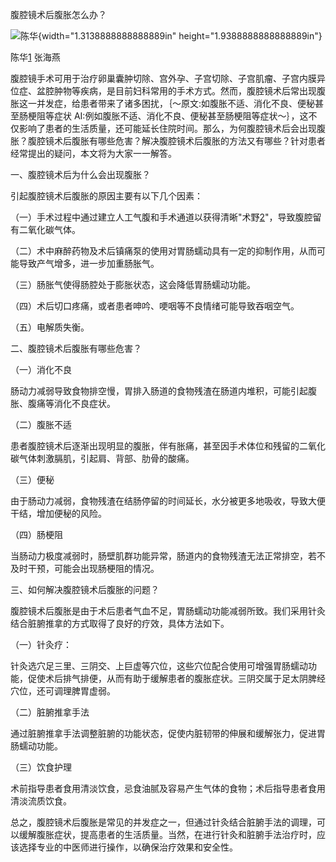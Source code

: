 腹腔镜术后腹胀怎么办？

![陈华](C:/Users/6seve/OneDrive/CodeLib/AiReview/hide_file/中间文件/（3月）腹腔镜术后腹胀怎么办？/（3月）腹腔镜术后腹胀怎么办？_转为md__media/media/image1.png){width="1.3138888888888889in"
height="1.9388888888888889in"}

陈华[1] 张海燕

腹腔镜手术可用于治疗卵巢囊肿切除、宫外孕、子宫切除、子宫肌瘤、子宫内膜异位症、盆腔肿物等疾病，是目前妇科常用的手术方式。然而，腹腔镜术后常出现腹胀这一并发症，给患者带来了诸多困扰，｛～原文:如腹胀不适、消化不良、便秘甚至肠梗阻等症状 AI:例如腹胀不适、消化不良、便秘甚至肠梗阻等症状～｝，这不仅影响了患者的生活质量，还可能延长住院时间。那么，为何腹腔镜术后会出现腹胀？腹腔镜术后腹胀有哪些危害？解决腹腔镜术后腹胀的方法又有哪些？针对患者经常提出的疑问，本文将为大家一一解答。

一、腹腔镜术后为什么会出现腹胀？

引起腹腔镜术后腹胀的原因主要有以下几个因素：

（一）手术过程中通过建立人工气腹和手术通道以获得清晰"术野[2]"，导致腹腔留有二氧化碳气体。

（二）术中麻醉药物及术后镇痛泵的使用对胃肠蠕动具有一定的抑制作用，从而可能导致产气增多，进一步加重肠胀气。

（三）肠胀气使得肠腔处于膨胀状态，这会降低胃肠蠕动功能。

（四）术后切口疼痛，或者患者呻吟、哽咽等不良情绪可能导致吞咽空气。

（五）电解质失衡。

二、腹腔镜术后腹胀有哪些危害？

（一）消化不良

肠动力减弱导致食物排空慢，胃排入肠道的食物残渣在肠道内堆积，可能引起腹胀、腹痛等消化不良症状。

（二）腹胀不适

患者腹腔镜术后逐渐出现明显的腹胀，伴有胀痛，甚至因手术体位和残留的二氧化碳气体刺激膈肌，引起肩、背部、肋骨的酸痛。

（三）便秘

由于肠动力减弱，食物残渣在结肠停留的时间延长，水分被更多地吸收，导致大便干结，增加便秘的风险。

（四）肠梗阻

当肠动力极度减弱时，肠壁肌群功能异常，肠道内的食物残渣无法正常排空，若不及时干预，可能会出现肠梗阻的情况。

三、如何解决腹腔镜术后腹胀的问题？

腹腔镜术后腹胀是由于术后患者气血不足，胃肠蠕动功能减弱所致。我们采用针灸结合脏腑推拿的方式取得了良好的疗效，具体方法如下。

（一）针灸疗：

针灸选穴足三里、三阴交、上巨虚等穴位，这些穴位配合使用可增强胃肠蠕动功能，促使术后排气排便，从而有助于缓解患者的腹胀症状。三阴交属于足太阴脾经穴位，还可调理脾胃虚弱。

（二）脏腑推拿手法

通过脏腑推拿手法调整脏腑的功能状态，促使内脏韧带的伸展和缓解张力，促进胃肠蠕动功能。

（三）饮食护理

术前指导患者食用清淡饮食，忌食油腻及容易产生气体的食物；术后指导患者食用清淡流质饮食。

总之，腹腔镜术后腹胀是常见的并发症之一，但通过针灸结合脏腑手法的调理，可以缓解腹胀症状，提高患者的生活质量。当然，在进行针灸和脏腑手法治疗时，应该选择专业的中医师进行操作，以确保治疗效果和安全性。

[1]: 陈华，医学硕士，副主任医师，河北省沧州中西医结合医院推拿康复科主任。现任河北省中医康复学会推拿分会副主任委员，河北省社区中西医结合康复医学会副主任委员。

[2]: 术野是医学术语，就是指手术时视力所及的范围，术野与视野、照射野等是一样的概念。

